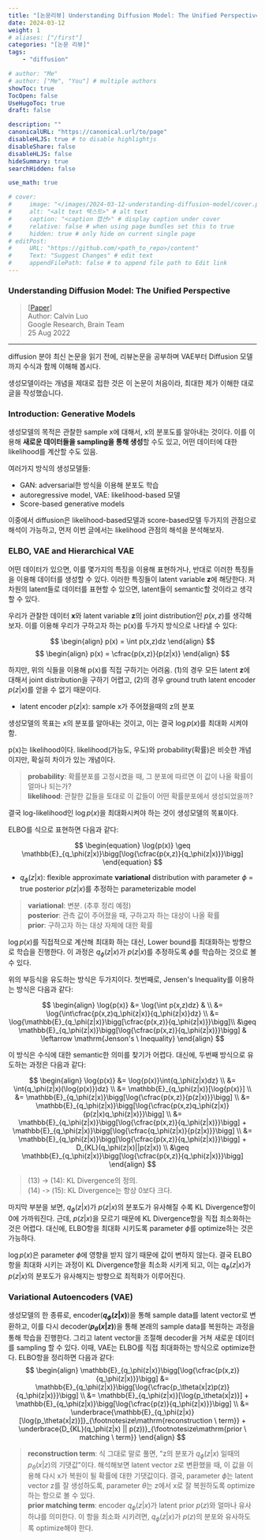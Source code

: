 ```yaml
---
title: "[논문리뷰] Understanding Diffusion Model: The Unified Perspective"
date: 2024-03-12
weight: 1
# aliases: ["/first"]
categories: "[논문 리뷰]"
tags: 
    - "diffusion"

# author: "Me"
# author: ["Me", "You"] # multiple authors
showToc: true
TocOpen: false
UseHugoToc: true
draft: false

description: ""
canonicalURL: "https://canonical.url/to/page"
disableHLJS: true # to disable highlightjs
disableShare: false
disableHLJS: false
hideSummary: true
searchHidden: false

use_math: true

# cover:
#     image: "</images/2024-03-12-understanding-diffusion-model/cover.png>" # image path/url
#     alt: "<alt text 텍스트>" # alt text
#     caption: "<caption 캡션>" # display caption under cover
#     relative: false # when using page bundles set this to true
#     hidden: true # only hide on current single page
# editPost:
#     URL: "https://github.com/<path_to_repo>/content"
#     Text: "Suggest Changes" # edit text
#     appendFilePath: false # to append file path to Edit link
---
```

<style>
r { color: Red }
o { color: Orange }
b { color: Blue }
</style>

### Understanding Diffusion Model: The Unified Perspective  
> [[Paper](https://arxiv.org/abs/2208.11970)]  
> Author: Calvin Luo  
> Google Research, Brain Team  
> 25 Aug 2022
---
diffusion 분야 최신 논문을 읽기 전에, 리뷰논문을 공부하며 VAE부터 Diffusion 모델까지 수식과 함께 이해해 봅시다.  

생성모델이라는 개념을 제대로 접한 것은 이 논문이 처음이라, 최대한 제가 이해한 대로 글을 작성했습니다. 


### Introduction: Generative Models

생성모델의 목적은 관찰한 sample x에 대해서, x의 분포도를 알아내는 것이다. 이를 이용해 **새로운 데이터들을 sampling을 통해 생성**할 수도 있고, 어떤 데이터에 대한 likelihood를 계산할 수도 있음.

여러가지 방식의 생성모델들: 
- GAN: adversarial한 방식을 이용해 분포도 학습
- autoregressive model, VAE: likelihood-based 모델 
- Score-based generative models

이중에서 diffusion은 likelihood-based모델과 score-based모델 두가지의 관점으로 해석이 가능하고, 먼저 이번 글에서는 likelihood 관점의 해석을 분석해보자.  


### ELBO, VAE and Hierarchical VAE

어떤 데이터가 있으면, 이를 몇가지의 특징을 이용해 표현하거나, 반대로 이러한 특징들을 이용해 데이터를 생성할 수 있다. 이러한 특징들이 latent variable **z**에 해당한다. 저차원의 latent들로 데이터를 표현할 수 있으면, latent들이 semantic할 것이라고 생각할 수 있다. 

우리가 관찰한 데이터 **x**와 latent variable **z**의 joint distribution인 $p(x,z)$를 생각해 보자. 이를 이용해 우리가 구하고자 하는 p(x)를 두가지 방식으로 나타낼 수 있다:

$$
\begin{align}
    p(x) = \int p(x,z)dz
\end{align}
$$
$$
\begin{align}
    p(x) = \cfrac{p(x,z)}{p(z|x)}
\end{align}
$$

하지만, 위의 식들을 이용해 p(x)를 직접 구하기는 어려움. (1)의 경우 모든 latent **z**에 대해서 joint distribution을 구하기 어렵고, (2)의 경우 ground truth latent encoder $p(z|x)$를 얻을 수 없기 때문이다.  
 - latent encoder $p(z|x)$: sample x가 주어졌을때의 z의 분포  

생성모델의 목표는 x의 분포를 알아내는 것이고, 이는 결국 $\log{p(x)}$를 최대화 시켜야 함. 

p(x)는 likelihood이다. likelihood(가능도, 우도)와 probability(확률)은 비슷한 개념이지만, 확실히 차이가 있는 개념이다. 

> **probability**: 확률분포를 고정시켰을 때, 그 분포에 따르면 이 값이 나올 확률이 얼마나 되는가?  
> **likelihood**: 관찰한 값들을 토대로 이 값들이 어떤 확률분포에서 생성되었을까?
  
결국 log-likelihood인 $\log{p(x)}$을 최대화시켜야 하는 것이 생성모델의 목표이다. 

ELBO를 식으로 표현하면 다음과 같다: 

$$
\begin{equation}
    \log{p(x)} \geq \mathbb{E}_{q_\phi(z|x)}\bigg[\log{\cfrac{p(x,z)}{q_\phi(z|x)}}\bigg]
\end{equation}
$$

- $q_\phi(z|x)$: flexible approximate **variational** distribution with parameter $\phi$ = true posterior $p(z|x)$를 추정하는 parameterizable model
> **variational**: 변분. (추후 정리 예정)   
> **posterior**: 관측 값이 주어졌을 때, 구하고자 하는 대상이 나올 확률   
> **prior**: 구하고자 하는 대상 자체에 대한 확률 

$\log{p(x)}$를 직접적으로 계산해 최대화 하는 대신, Lower bound를 최대화하는 방향으로 학습을 진행한다. 이 과정은 $q_\phi(z|x)$가 $p(z|x)$를 추정하도록 $\phi$를 학습하는 것으로 볼 수 있다. 

위의 부등식을 유도하는 방식은 두가지이다. 첫번째로, Jensen's Inequality를 이용하는 방식은 다음과 같다: 

$$
\begin{align}
    \log{p(x)} &= \log{\int p(x,z)dz} & \\
    &= \log{\int\cfrac{p(x,z)q_\phi(z|x)}{q_\phi(z|x)}dz} \\
    &= \log{\mathbb{E}_{q_\phi(z|x)}\bigg[\cfrac{p(x,z)}{q_\phi(z|x)}}\bigg]\\
    &\geq \mathbb{E}_{q_\phi(z|x)}\bigg[\log{\cfrac{p(x,z)}{q_\phi(z|x)}}\bigg] & \leftarrow \mathrm{Jenson's \ Inequality}
\end{align}
$$

이 방식은 수식에 대한 semantic한 의미를 찾기가 어렵다. 대신에, 두번째 방식으로 유도하는 과정은 다음과 같다: 

$$
\begin{align}
    \log{p(x)} &= \log{p(x)}\int{q_\phi(z|x)dz} \\ 
    &= \int{q_\phi(z|x)(\log{p(x)})dz} \\ 
    &= \mathbb{E}_{q_\phi(z|x)}[\log{p(x)}] \\ 
    &= \mathbb{E}_{q_\phi(z|x)}\bigg[\log{\cfrac{p(x,z)}{p(z|x)}}\bigg] \\ 
    &= \mathbb{E}_{q_\phi(z|x)}\bigg[\log{\cfrac{p(x,z)q_\phi(z|x)}{p(z|x)q_\phi(z|x)}}\bigg] \\
    &= \mathbb{E}_{q_\phi(z|x)}\bigg[\log{\cfrac{p(x,z)}{q_\phi(z|x)}}\bigg] + \mathbb{E}_{q_\phi(z|x)}\bigg[\log{\cfrac{q_\phi(z|x)}{p(z|x)}}\bigg] \\ 
    &= \mathbb{E}_{q_\phi(z|x)}\bigg[\log{\cfrac{p(x,z)}{q_\phi(z|x)}}\bigg] + D_{KL}(q_\phi(z|x)||p(z|x)) \\ 
    &\geq \mathbb{E}_{q_\phi(z|x)}\bigg[\log{\cfrac{p(x,z)}{q_\phi(z|x)}}\bigg]
\end{align}
$$

> (13) -> (14): KL Divergence의 정의.  
> (14) -> (15): KL Divergence는 항상 0보다 크다.  

마지막 부분을 보면, $q_\phi(z|x)$가 $p(z|x)$의 분포도가 유사해질 수록 KL Divergence항이 0에 가까워진다. 근데, $p(z|x)$을 모르기 때문에 KL Divergence항을 직접 최소화하는 것은 어렵다. 대신에, ELBO항을 최대화 시키도록 parameter $\phi$를 optimize하는 것은 가능하다. 

$\log{p(x)}$은 parameter $\phi$에 영향을 받지 않기 때문에 값이 변하지 않는다. 결국 ELBO 항을 최대화 시키는 과정이 KL Divergence항을 최소화 시키게 되고, 이는 $q_\phi(z|x)$가 $p(z|x)$의 분포도가 유사해지는 방향으로 최적화가 이루어진다. 

### Variational Autoencoders (VAE)

생성모델의 한 종류로, encoder(**$q_\phi(z|x)$**)을 통해 sample data를 latent vector로 변환하고, 이를 다시 decoder(**$p_\theta(x|z)$**)을 통해 본래의 sample data를 복원하는 과정을 통해 학습을 진행한다. 그리고 latent vector을 조절해 decoder을 거쳐 새로운 데이터를 sampling 할 수 있다. 이때, VAE는 ELBO를 직접 최대화하는 방식으로 optimize한다. ELBO항을 정리하면 다음과 같다: 
$$
\begin{align}
    \mathbb{E}_{q_\phi(z|x)}\bigg[\log{\cfrac{p(x,z)}{q_\phi(z|x)}}\bigg] &= \mathbb{E}_{q_\phi(z|x)}\bigg[\log{\cfrac{p_\theta(x|z)p(z)}{q_\phi(z|x)}}\bigg] \\ 
    &= \mathbb{E}_{q_\phi(z|x)}[\log{p_\theta(x|z)}] + \mathbb{E}_{q_\phi(z|x)}\bigg[\log{\cfrac{p(z)}{q_\phi(z|x)}}\bigg] \\ 
    &= \underbrace{\mathbb{E}_{q_\phi(z|x)}[\log{p_\theta(x|z)}]}_{\footnotesize\mathrm{reconstruction \ term}} + \underbrace{D_{KL}(q_\phi(z|x) || p(z))}_{\footnotesize\mathrm{prior \ matching \ term}} 
\end{align}
$$

> **reconstruction term**: 식 그대로 말로 풀면, "z의 분포가 $q_\phi(z|x)$ 일때의 $p_\theta(x|z)$의 기댓값"이다. 해석해보면 latent vector z로 변환했을 때, 이 값을 이용해 다시 x가 복원이 될 확률에 대한 기댓값이다. 결국, parameter $\phi$는 latent vector z를 잘 생성하도록, parameter $\theta$는 z에서 x로 잘 복원하도록 optimize하는 항으로 볼 수 있다.  
> **prior matching term**: encoder $q_\phi(z|x)$가 latent prior $p(z)$와 얼마나 유사하냐를 의미한다. 이 항을 최소화 시키려면, $q_\phi(z|x)$가 $p(z)$의 분포와 유사하도록 optimize해야 한다. 


